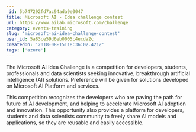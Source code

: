 ```yaml
---
_id: 5b747292fd7ac94ada9e0047
title: Microsoft AI - Idea challenge contest
url: https://www.ailab.microsoft.com/challenge
category: events-training
slug: 'microsoft-ai-idea-challenge-contest'
user_id: 5a83ce59d6eb0005c4ecda2c
createdOn: '2018-08-15T18:36:02.421Z'
tags: ['azure']
---
```


The Microsoft AI Idea Challenge is a competition for developers, students, professionals and data scientists seeking innovative, breakthrough artificial intelligence (AI) solutions. Preference will be given for solutions developed on Microsoft AI Platform and services.

This competition recognizes the developers who are paving the path for future of AI development, and helping to accelerate Microsoft AI adoption and innovation. This opportunity also provides a platform for developers, students and data scientists community to freely share AI models and applications, so they are reusable and easily accessible.
